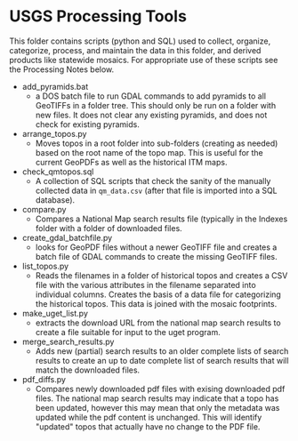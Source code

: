 # USGS Processing Tools

This folder contains scripts (python and SQL) used to collect, organize,
categorize, process, and maintain the data in this folder, and derived
products like statewide mosaics.  For appropriate use of these scripts
see the Processing Notes below.

* add_pyramids.bat
  - a DOS batch file to run GDAL commands to add pyramids to all GeoTIFFs
    in a folder tree.  This should only be run on a folder with new files.
    It does not clear any existing pyramids, and does not check for existing
    pyramids.
* arrange_topos.py
  - Moves topos in a root folder into sub-folders (creating as needed)
    based on the root name of the topo map.  This is useful for the
    current GeoPDFs as well as the historical ITM maps.
* check_qmtopos.sql
  - A collection of SQL scripts that check the sanity of the manually
    collected data in `qm_data.csv` (after that file is imported into
    a SQL database).
* compare.py
  - Compares a National Map search results file (typically in the Indexes
    folder with a folder of downloaded files.
* create_gdal_batchfile.py
  - looks for GeoPDF files without a newer GeoTIFF file and creates a
    batch file of GDAL commands to create the missing GeoTIFF files.
* list_topos.py
  - Reads the filenames in a folder of historical topos and creates a
    CSV file with the various attributes in the filename separated into
    individual columns.  Creates the basis of a data file for categorizing
    the historical topos.  This data is joined with the mosaic footprints.
* make_uget_list.py
  - extracts the download URL from the national map search results to
    create a file suitable for input to the uget program.
* merge_search_results.py
  - Adds new (partial) search results to an older complete lists of search
    results to create an up to date complete list of search results that
    will match the downloaded files.
* pdf_diffs.py
  - Compares newly downloaded pdf files with exising downloaded pdf files.
    The national map search results may indicate that a topo has been
    updated, however this may mean that only the metadata was updated
    while the pdf content is unchanged.  This will identify "updated"
    topos that actually have no change to the PDF file.
